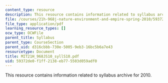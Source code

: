 ```yaml
---
content_type: resource
description: This resource contains information related to syllabus archive for 2010.
file: /courses/21h-968j-nature-environment-and-empire-spring-2010/59372de0f1ff2138eb775503d059adf0_MIT21H_968JS10_syllS10.pdf
file_type: application/pdf
learning_resource_types: []
ocw_type: OCWFile
parent_title: Syllabus
parent_type: CourseSection
parent_uid: d316cbbb-730e-5005-9eb3-16bc5b6a7e43
resourcetype: Document
title: MIT21H_968JS10_syllS10.pdf
uid: 59372de0-f1ff-2138-eb77-5503d059adf0
---
```

This resource contains information related to syllabus archive for 2010.

